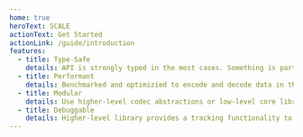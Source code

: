 ```yaml
---
home: true
heroText: SCALE
actionText: Get Started
actionLink: /guide/introduction
features:
  - title: Type-Safe
    details: API is strongly typed in the most cases. Something is partially up to you for performance reasons.
  - title: Performant
    details: Benchmarked and optimizied to encode and decode data in the most efficient way (but maybe it could be even more efficient!).
  - title: Modular
    details: Use higher-level codec abstractions or low-level core library to build such abstraction on your own.
  - title: Debuggable
    details: Higher-level library provides a tracking functionality to find a way what goes wrong in decoding process
---
```


